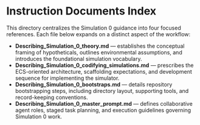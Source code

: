 # Instruction Documents Index

This directory centralizes the Simulation 0 guidance into four focused references. Each file below expands on a distinct aspect of the workflow:

- **Describing_Simulation_0_theory.md** — establishes the conceptual framing of hypotheticals, outlines environmental assumptions, and introduces the foundational simulation vocabulary.
- **Describing_Simulation_0_codifying_simulations.md** — prescribes the ECS-oriented architecture, scaffolding expectations, and development sequence for implementing the simulator.
- **Describing_Simulation_0_bootstraps.md** — details repository bootstrapping steps, including directory layout, supporting tools, and record-keeping conventions.
- **Describing_Simulation_0_master_prompt.md** — defines collaborative agent roles, staged task planning, and execution guidelines governing Simulation 0 work.

